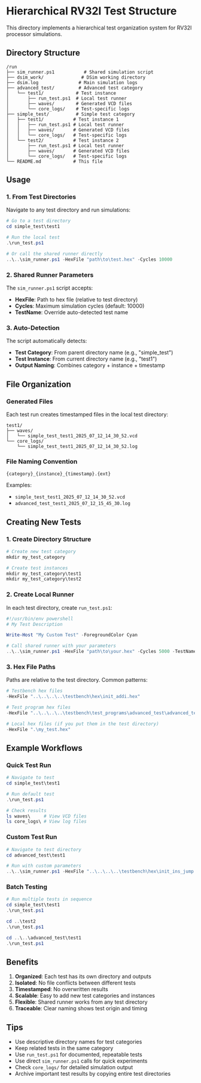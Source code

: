# Hierarchical RV32I Test Structure

This directory implements a hierarchical test organization system for RV32I processor simulations.

## Directory Structure

```
/run
├── sim_runner.ps1           # Shared simulation script
├── dsim_work/              # DSim working directory  
├── dsim.log               # Main simulation logs
├── advanced_test/         # Advanced test category
│   └── test1/            # Test instance
│       ├── run_test.ps1  # Local test runner
│       ├── waves/        # Generated VCD files
│       └── core_logs/    # Test-specific logs
├── simple_test/          # Simple test category  
│   ├── test1/           # Test instance 1
│   │   ├── run_test.ps1 # Local test runner
│   │   ├── waves/       # Generated VCD files
│   │   └── core_logs/   # Test-specific logs
│   └── test2/           # Test instance 2
│       ├── run_test.ps1 # Local test runner
│       ├── waves/       # Generated VCD files
│       └── core_logs/   # Test-specific logs
└── README.md            # This file
```

## Usage

### 1. From Test Directories
Navigate to any test directory and run simulations:

```powershell
# Go to a test directory
cd simple_test\test1

# Run the local test
.\run_test.ps1

# Or call the shared runner directly
..\..\sim_runner.ps1 -HexFile "path\to\test.hex" -Cycles 10000
```

### 2. Shared Runner Parameters
The `sim_runner.ps1` script accepts:

- **HexFile**: Path to hex file (relative to test directory)
- **Cycles**: Maximum simulation cycles (default: 10000)  
- **TestName**: Override auto-detected test name

### 3. Auto-Detection
The script automatically detects:
- **Test Category**: From parent directory name (e.g., "simple_test")
- **Test Instance**: From current directory name (e.g., "test1")
- **Output Naming**: Combines category + instance + timestamp

## File Organization

### Generated Files
Each test run creates timestamped files in the local test directory:

```
test1/
├── waves/
│   └── simple_test_test1_2025_07_12_14_30_52.vcd
└── core_logs/
    └── simple_test_test1_2025_07_12_14_30_52.log
```

### File Naming Convention
`{category}_{instance}_{timestamp}.{ext}`

Examples:
- `simple_test_test1_2025_07_12_14_30_52.vcd`
- `advanced_test_test1_2025_07_12_15_45_30.log`

## Creating New Tests

### 1. Create Directory Structure
```powershell
# Create new test category
mkdir my_test_category

# Create test instances
mkdir my_test_category\test1
mkdir my_test_category\test2
```

### 2. Create Local Runner
In each test directory, create `run_test.ps1`:

```powershell
#!/usr/bin/env powershell
# My Test Description

Write-Host "My Custom Test" -ForegroundColor Cyan

# Call shared runner with your parameters
..\..\sim_runner.ps1 -HexFile "path\to\your.hex" -Cycles 5000 -TestName "my_custom_test"
```

### 3. Hex File Paths
Paths are relative to the test directory. Common patterns:

```powershell
# Testbench hex files
-HexFile "..\..\..\..\testbench\hex\init_addi.hex"

# Test program hex files  
-HexFile "..\..\..\..\testbench\test_programs\advanced_test\advanced_test.hex"

# Local hex files (if you put them in the test directory)
-HexFile ".\my_test.hex"
```

## Example Workflows

### Quick Test Run
```powershell
# Navigate to test
cd simple_test\test1

# Run default test
.\run_test.ps1

# Check results
ls waves\     # View VCD files
ls core_logs\ # View log files
```

### Custom Test Run
```powershell
# Navigate to test directory
cd advanced_test\test1

# Run with custom parameters
..\..\sim_runner.ps1 -HexFile "..\..\..\..\testbench\hex\init_ins_jump.hex" -Cycles 20000 -TestName "jump_test"
```

### Batch Testing
```powershell
# Run multiple tests in sequence
cd simple_test\test1
.\run_test.ps1

cd ..\test2  
.\run_test.ps1

cd ..\..\advanced_test\test1
.\run_test.ps1
```

## Benefits

1. **Organized**: Each test has its own directory and outputs
2. **Isolated**: No file conflicts between different tests
3. **Timestamped**: No overwritten results
4. **Scalable**: Easy to add new test categories and instances
5. **Flexible**: Shared runner works from any test directory
6. **Traceable**: Clear naming shows test origin and timing

## Tips

- Use descriptive directory names for test categories
- Keep related tests in the same category  
- Use `run_test.ps1` for documented, repeatable tests
- Use direct `sim_runner.ps1` calls for quick experiments
- Check `core_logs/` for detailed simulation output
- Archive important test results by copying entire test directories
